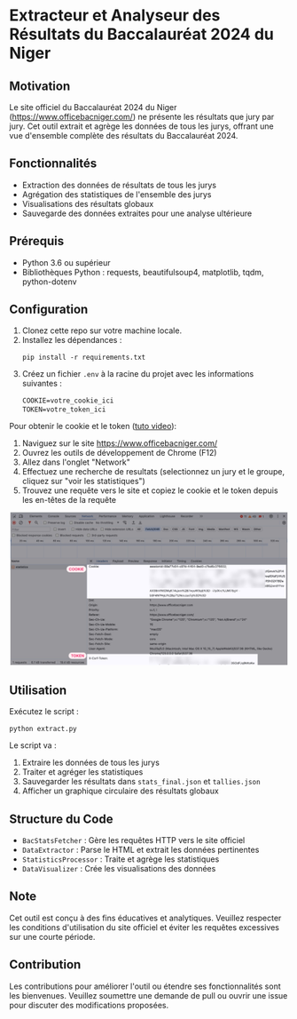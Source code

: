 # Extracteur et Analyseur des Résultats du Baccalauréat 2024 du Niger

## Motivation

Le site officiel du Baccalauréat 2024 du Niger (https://www.officebacniger.com/) ne présente les résultats que jury par jury. Cet outil extrait et agrège les données de tous les jurys, offrant une vue d'ensemble complète des résultats du Baccalauréat 2024.

## Fonctionnalités

- Extraction des données de résultats de tous les jurys
- Agrégation des statistiques de l'ensemble des jurys
- Visualisations des résultats globaux
- Sauvegarde des données extraites pour une analyse ultérieure

## Prérequis

- Python 3.6 ou supérieur
- Bibliothèques Python : requests, beautifulsoup4, matplotlib, tqdm, python-dotenv

## Configuration

1. Clonez cette repo sur votre machine locale.
2. Installez les dépendances :
   ```
   pip install -r requirements.txt
   ```
3. Créez un fichier `.env` à la racine du projet avec les informations suivantes :
   ```
   COOKIE=votre_cookie_ici
   TOKEN=votre_token_ici
   ```

Pour obtenir le cookie et le token ([tuto video](assets/tutorial.mp4)):
1. Naviguez sur le site https://www.officebacniger.com/
2. Ouvrez les outils de développement de Chrome (F12)
3. Allez dans l'onglet "Network"
4. Effectuez une recherche de resultats (selectionnez un jury et le groupe, cliquez sur "voir les statistiques")
5. Trouvez une requête vers le site et copiez le cookie et le token depuis les en-têtes de la requête

<center><img src="assets/cookie-and-token.jpg" width="500"></center>

## Utilisation

Exécutez le script :
```
python extract.py
```

Le script va :
1. Extraire les données de tous les jurys
2. Traiter et agréger les statistiques
3. Sauvegarder les résultats dans `stats_final.json` et `tallies.json`
4. Afficher un graphique circulaire des résultats globaux

## Structure du Code

- `BacStatsFetcher` : Gère les requêtes HTTP vers le site officiel
- `DataExtractor` : Parse le HTML et extrait les données pertinentes
- `StatisticsProcessor` : Traite et agrège les statistiques
- `DataVisualizer` : Crée les visualisations des données

## Note

Cet outil est conçu à des fins éducatives et analytiques. Veuillez respecter les conditions d'utilisation du site officiel et éviter les requêtes excessives sur une courte période.

## Contribution

Les contributions pour améliorer l'outil ou étendre ses fonctionnalités sont les bienvenues. Veuillez soumettre une demande de pull ou ouvrir une issue pour discuter des modifications proposées.
